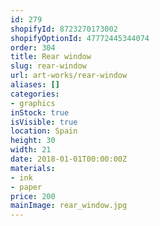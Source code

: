 ```yaml
---
id: 279
shopifyId: 8723270173002
shopifyOptionId: 47772445344074
order: 304
title: Rear window
slug: rear-window
url: art-works/rear-window
aliases: []
categories:
- graphics
inStock: true
isVisible: true
location: Spain
height: 30
width: 21
date: 2018-01-01T00:00:00Z
materials:
- ink
- paper
price: 200
mainImage: rear_window.jpg
---
```


